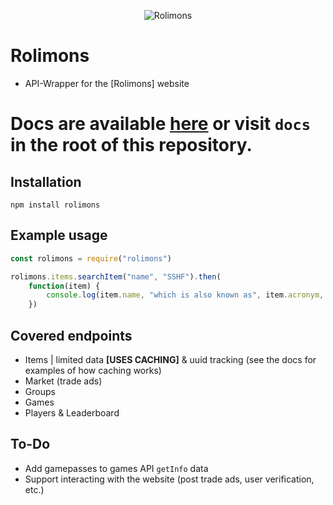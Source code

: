 
<p align="center">
  <img src="https://images-ext-2.discordapp.net/external/FCOj4u6lhFftRcr9iFT9TTgwqXNUdGyfc2THAclGkII/https/cdn.discordapp.com/icons/439980323263086602/ec5023bb9ca40c98785d505b2335ca67.png" alt="Rolimons"/>
</p>

# Rolimons
- API-Wrapper for the [Rolimons] website

# Docs are available [here](https://shiawase.gitbook.io/rolimons-api-wrapper-docs/) or visit `docs` in the root of this repository.

## Installation
```
npm install rolimons
```

## Example usage
```javascript
const rolimons = require("rolimons")

rolimons.items.searchItem("name", "SSHF").then(
    function(item) {
        console.log(item.name, "which is also known as", item.acronym, "has a demand of", item.demand)
    })

```

## Covered endpoints
- Items | limited data **[USES CACHING]** & uuid tracking (see the docs for examples of how caching works)
- Market (trade ads)
- Groups
- Games
- Players & Leaderboard

## To-Do
- Add gamepasses to games API `getInfo` data
- Support interacting with the website (post trade ads, user verification, etc.)
